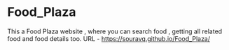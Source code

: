 # Food_Plaza
This a Food Plaza website , where you can search food , getting all related food and food details too.
URL - https://souravq.github.io/Food_Plaza/
